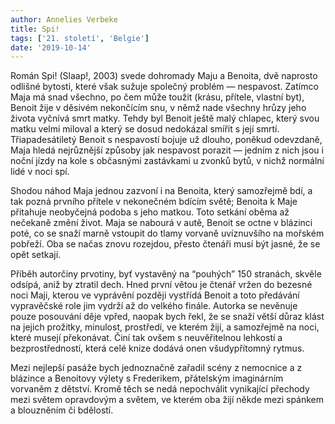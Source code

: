 ```yaml
---
author: Annelies Verbeke
title: Spi!
tags: ['21. století', 'Belgie']
date: '2019-10-14'
---
```


Román Spi! (Slaap!, 2003) svede dohromady Maju a Benoita, dvě naprosto odlišné bytosti, které však sužuje společný problém — nespavost. Zatímco Maja má snad všechno, po čem může toužit (krásu, přítele, vlastní byt), Benoit žije v děsivém nekončícím snu, v němž nade všechny hrůzy jeho života vyčnívá smrt matky. Tehdy byl Benoit ještě malý chlapec, který svou matku velmi miloval a který se dosud nedokázal smířit s její smrtí. Třiapadesátiletý Benoit s nespavostí bojuje už dlouho, poněkud odevzdaně, Maja hledá nejrůznější způsoby jak nespavost porazit — jedním z nich jsou i noční jízdy na kole s občasnými zastávkami u zvonků bytů, v nichž normální lidé v noci spí.

Shodou náhod Maja jednou zazvoní i na Benoita, který samozřejmě bdí, a tak pozná prvního přítele v nekonečném bdícím světě; Benoita k Maje přitahuje neobyčejná podoba s jeho matkou. Toto setkání oběma až nečekaně změní život. Maja se nabourá v autě, Benoit se octne v blázinci poté, co se snaží marně vstoupit do tlamy vorvaně uvíznuvšího na mořském pobřeží. Oba se načas znovu rozejdou, přesto čtenáři musí být jasné, že se opět setkají.

Příběh autorčiny prvotiny, byť vystavěný na “pouhých” 150 stranách, skvěle odsípá, aniž by ztratil dech. Hned první větou je čtenář vržen do bezesné noci Maji, kterou ve vyprávění později vystřídá Benoit a toto předávání vypravěčské role jim vydrží až do velkého finále. Autorka se nevěnuje pouze posouvání děje vpřed, naopak bych řekl, že se snaží větší důraz klást na jejich prožitky, minulost, prostředí, ve kterém žijí, a samozřejmě na noci, které musejí překonávat. Činí tak ovšem s neuvěřitelnou lehkostí a bezprostředností, která celé knize dodává onen všudypřítomný rytmus.

Mezi nejlepší pasáže bych jednoznačně zařadil scény z nemocnice a z blázince a Benoitovy výlety s Frederikem, přátelským imaginárním vorvaněm z dětství. Kromě těch se nedá nepochválit vynikající přechody mezi světem opravdovým a světem, ve kterém oba žijí někde mezi spánkem a blouzněním či bdělostí.

